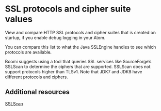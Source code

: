 # SSL protocols and cipher suite values

<head>
  <meta name="guidename" content="Platform"/>
  <meta name="context" content="GUID-0724018a-0c30-4185-923d-1a0dee6aba95"/>
</head>


View and compare HTTP SSL protocols and cipher suites that is created on startup, if you enable debug logging in your Atom.

You can compare this list to what the Java SSLEngine handles to see which protocols are available.

Boomi suggests using a tool that queries SSL services like SourceForge’s SSLScan to determine the ciphers that are supported. SSLScan does not support protocols higher than TLSv1. Note that JDK7 and JDK8 have different protocols and ciphers.

## Additional resources 

[SSLScan](http://sourceforge.net/projects/sslscan/)